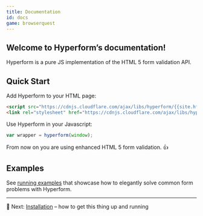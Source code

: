 ```yaml
---
title: Documentation
id: docs
game: browserquest
---
```

## Welcome to Hyperform’s documentation!

Hyperform is a pure JS implementation of the HTML 5 form validation API.

## Quick Start

Add Hyperform to your HTML page:

```html
<script src="https://cdnjs.cloudflare.com/ajax/libs/hyperform/{{site.hf_version}}/hyperform.min.js"></script>
<link rel="stylesheet" href="https://cdnjs.cloudflare.com/ajax/libs/hyperform/{{site.hf_version}}/hyperform.css">
```

Use Hyperform in your Javascript:

```js
var wrapper = hyperform(window);
```

From now on you are using enhanced HTML 5 form validation. :+1:

## Examples

See [running examples](../examples.html) that showcase how to elegantly solve
common form problems with Hyperform.

----

:gem: Next: [Installation](install.html) – how to get this thing up and running
